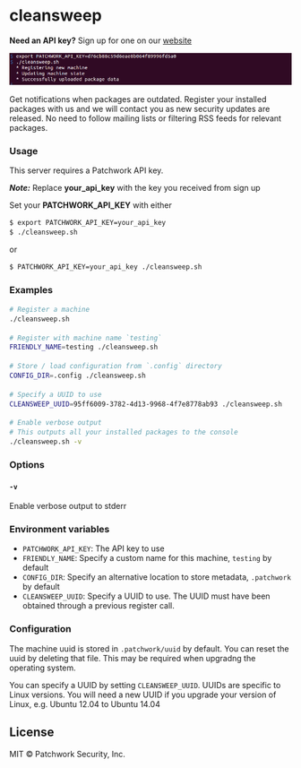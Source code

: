 # cleansweep

**Need an API key?** Sign up for one on our [website](https://patchworksecurity.com)

![](screenshot.png)

Get notifications when packages are outdated. Register your installed packages with us and we will contact you as new security updates are released. No need to follow mailing lists or filtering RSS feeds for relevant packages.

### Usage

This server requires a Patchwork API key.

_**Note:**_ Replace **your_api_key** with the key you received from sign up

Set your **PATCHWORK_API_KEY** with either

```sh
$ export PATCHWORK_API_KEY=your_api_key
$ ./cleansweep.sh
```

or


```sh
$ PATCHWORK_API_KEY=your_api_key ./cleansweep.sh
```


### Examples


```sh
# Register a machine
./cleansweep.sh

# Register with machine name `testing`
FRIENDLY_NAME=testing ./cleansweep.sh

# Store / load configuration from `.config` directory
CONFIG_DIR=.config ./cleansweep.sh

# Specify a UUID to use
CLEANSWEEP_UUID=95ff6009-3782-4d13-9968-4f7e8778ab93 ./cleansweep.sh

# Enable verbose output
# This outputs all your installed packages to the console
./cleansweep.sh -v
```

### Options

#### `-v`

Enable verbose output to stderr

### Environment variables

- `PATCHWORK_API_KEY`: The API key to use
- `FRIENDLY_NAME`: Specify a custom name for this machine, `testing` by default
- `CONFIG_DIR`: Specify an alternative location to store metadata, `.patchwork` by default
- `CLEANSWEEP_UUID`: Specify a UUID to use. The UUID must have been obtained through a previous register call.


### Configuration

The machine uuid is stored in `.patchwork/uuid` by default. You can reset the uuid by deleting that file. This may be required when upgradng the operating system.

You can specify a UUID by setting `CLEANSWEEP_UUID`. UUIDs are specific to Linux versions. You will need a new UUID if you upgrade your version of Linux, e.g. Ubuntu 12.04 to Ubuntu 14.04

## License

MIT © Patchwork Security, Inc.
